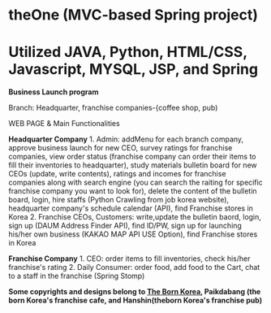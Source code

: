 # theOne (MVC-based Spring project)
# Utilized JAVA, Python, HTML/CSS, Javascript, MYSQL, JSP, and Spring

**Business Launch program**

Branch: Headquarter, franchise companies-{coffee shop, pub)

WEB PAGE & Main Functionalities

**Headquarter Company**
      1. Admin: addMenu for each branch company, approve business launch for new CEO, survey ratings for franchise companies, view order status
      (franchise company can order their items to fill their inventories to headquarter), study materials  bulletin board for new CEOs (update, write contents), ratings and             incomes for franchise companies along with search engine (you can search the raiting for specific franchise company you want to look for), delete the content of the bulletin       board, login, hire staffs (Python Crawling from job korea website), headquarter company's schedule calendar (API), find Franchise stores in Korea 
      2. Franchise CEOs, Customers: write,update the bulletin baord, login, sign up (DAUM Address Finder API), 
      find ID/PW, sign up for launching his/her own business (KAKAO MAP API USE Option), find Franchise stores in Korea 
 
**Franchise Company** 
      1. CEO: order items to fill inventories, check his/her franchise's rating
      2. Daily Consumer: order food, add food to the Cart, chat to a staff in the franchise (Spring Stomp)
                    
                    
**Some copyrights and designs belong to [The Born Korea](https://www.theborn.co.kr), Paikdabang (the born Korea's franchise cafe, and
       Hanshin(theborn Korea's franchise pub)**
